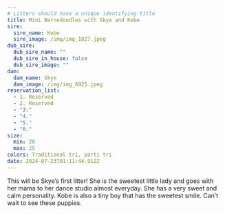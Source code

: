 ```yaml
---
# Litters should have a unique identifying title
title: Mini Bernedoodles with Skye and Kobe
sire:
  sire_name: Kobe
  sire_image: /img/img_1827.jpeg
dub_sire:
  dub_sire_name: ""
  dub_sire_in_house: false
  dub_sire_image: ""
dam:
  dam_name: Skye
  dam_image: /img/img_6925.jpeg
reservation_list:
  - 1. Reserved
  - 2. Reserved
  - "3."
  - "4."
  - "5."
  - "6."
size:
  min: 20
  max: 25
colors: Traditional tri, parti tri
date: 2024-07-23T01:11:44.912Z
---
```

This will be Skye’s first litter! She is the sweetest little lady and goes with her mama to her dance studio almost everyday. She has a very sweet and calm personality. Kobe is also a tiny boy that has the sweetest smile. Can’t wait to see these puppies.